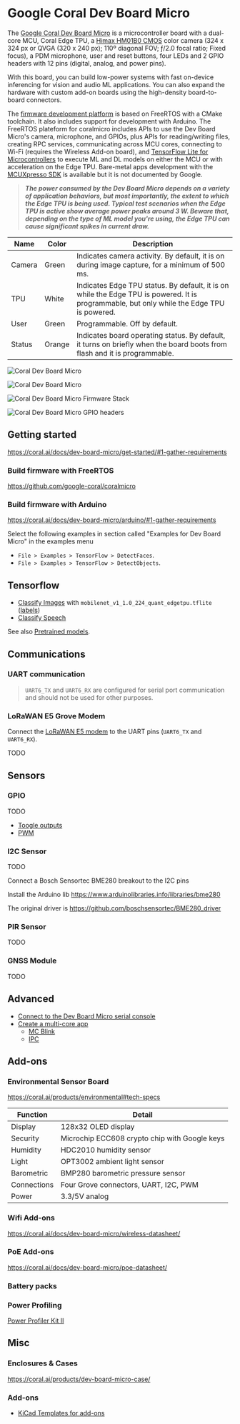 # Google Coral Dev Board Micro

The [Google Coral Dev Board Micro](https://coral.ai/products/dev-board-micro/) is a microcontroller board with a dual-core MCU, Coral Edge TPU, a [Himax HM01B0 CMOS](https://www.himax.com.tw/products/cmos-image-sensor/always-on-vision-sensors/hm01b0/) color camera (324 x 324 px or QVGA (320 x 240 px); 110º diagonal FOV; ƒ/2.0 focal ratio; Fixed focus), a PDM microphone, user and reset buttons, four LEDs and 2 GPIO headers with 12 pins (digital, analog, and power pins).

With this board, you can build low-power systems with fast on-device inferencing for vision and audio ML applications. You
can also expand the hardware with custom add-on boards using the high-density board-to-board connectors.

The [firmware development platform](https://github.com/google-coral/coralmicro) is based on FreeRTOS with a CMake toolchain. It also includes support for development with Arduino. The FreeRTOS plateform for coralmicro includes APIs to use the Dev Board Micro's camera, microphone, and GPIOs, plus APIs for reading/writing files, creating RPC services, communicating across MCU cores, connecting to Wi-Fi (requires the Wireless Add-on board), and [TensorFlow Lite for Microcontrollers](https://github.com/tensorflow/tflite-micro) to execute ML and DL models on either the MCU or with acceleration on the Edge TPU. Bare-metal apps development with the [MCUXpresso SDK](https://mcuxpresso.nxp.com/en/welcome) is available but it is not documented by Google.

> ***The power consumed by the Dev Board Micro depends on a variety of application behaviors, but most importantly, the extent to which the Edge TPU is being used. Typical test scenarios when the Edge TPU is active show average power peaks around 3 W. Beware that, depending on the type of ML model you're using, the Edge TPU can cause significant spikes in current draw.***


| Name | Color | Description |
|------|-------|-------------|
| Camera | Green | Indicates camera activity. By default, it is on during image capture, for a minimum of 500 ms.|
| TPU | White | Indicates Edge TPU status. By default, it is on while the Edge TPU is powered. It is programmable, but only while the Edge TPU is powered.|
| User | Green | Programmable. Off by default.|
| Status | Orange | Indicates board operating status. By default, it turns on briefly when the board boots from flash and it is programmable.|


![Coral Dev Board Micro](images/coral-devboard-micro-01.jpg)

![Coral Dev Board Micro](images/micro-callouts.png)

![Coral Dev Board Micro Firmware Stack](images/coralmicro-sw-stack.png)

![Coral Dev Board Micro GPIO headers](images/coral-micro-headers.png)



## Getting started

https://coral.ai/docs/dev-board-micro/get-started/#1-gather-requirements

### Build firmware with FreeRTOS

https://github.com/google-coral/coralmicro

### Build firmware with Arduino

https://coral.ai/docs/dev-board-micro/arduino/#1-gather-requirements

Select the following examples in  section called "Examples for Dev Board Micro" in the examples menu

* `File > Examples > TensorFlow > DetectFaces`.
* `File > Examples > TensorFlow > DetectObjects`.

## Tensorflow

* [Classify Images](https://github.com/google-coral/coralmicro/blob/main/examples/classify_images/classify_images.cc) with `mobilenet_v1_1.0_224_quant_edgetpu.tflite` ([labels](https://github.com/tflite-soc/tensorflow-models/blob/master/mobilenet-v1/labels_mobilenet_quant_v1_224.txt))
* [Classify Speech](https://github.com/google-coral/coralmicro/blob/main/examples/classify_speech/classify_speech.cc)


See also [Pretrained models](https://tfhub.dev/s?deployment-format=coral).

## Communications

### UART communication

> `UART6_TX` and `UART6_RX` are configured for serial port communication and should not be used for other
purposes.

### LoRaWAN E5 Grove Modem

Connect the [LoRaWAN E5 modem](https://wiki.seeedstudio.com/Grove_LoRa_E5_New_Version/) to the UART pins (`UART6_TX` and `UART6_RX`).

TODO

## Sensors

### GPIO
TODO

* [Toogle outputs](https://github.com/google-coral/coralmicro/blob/main/examples/gpio/gpio.cc)
* [PWM](https://github.com/google-coral/coralmicro/blob/main/examples/pwm/pwm.cc)

### I2C Sensor

TODO

Connect a Bosch Sensortec BME280 breakout to the I2C pins 

Install the Arduino lib https://www.arduinolibraries.info/libraries/bme280

The original driver is https://github.com/boschsensortec/BME280_driver


### PIR Sensor
TODO


### GNSS Module
TODO


## Advanced

* [Connect to the Dev Board Micro serial console](https://coral.ai/docs/dev-board-micro/serial-console/#connect-with-linux)
* [Create a multi-core app](https://coral.ai/docs/dev-board-micro/multicore/)
  * [MC Blink](https://github.com/google-coral/coralmicro/tree/main/examples/multi_core_blink_led)
  * [IPC](https://github.com/google-coral/coralmicro/tree/main/examples/multi_core_ipc)




## Add-ons

### Environmental Sensor Board

https://coral.ai/products/environmental#tech-specs

| Function | Detail |
|--------- |-------- |  
| Display	| 128x32 OLED display |
| Security	| Microchip ECC608 crypto chip with Google keys| 
| Humidity	| HDC2010 humidity sensor| 
| Light	| OPT3002 ambient light sensor| 
| Barometric	| BMP280 barometric pressure sensor| 
| Connections	| Four Grove connectors, UART, I2C, PWM| 
| Power	| 3.3/5V analog| 

### Wifi Add-ons

https://coral.ai/docs/dev-board-micro/wireless-datasheet/

### PoE Add-ons

https://coral.ai/docs/dev-board-micro/poe-datasheet/

### Battery packs


### Power Profiling

[Power Profiler Kit II](https://www.mouser.fr/datasheet/2/297/Power_Profiler_Kit_II_PB_v1_0-1928294.pdf)

## Misc

### Enclosures & Cases

https://coral.ai/products/dev-board-micro-case/

### Add-ons

* [KiCad Templates for add-ons](https://github.com/google-coral/electricals/tree/master/dev_board_micro/DevBoardMicroAddOn)

